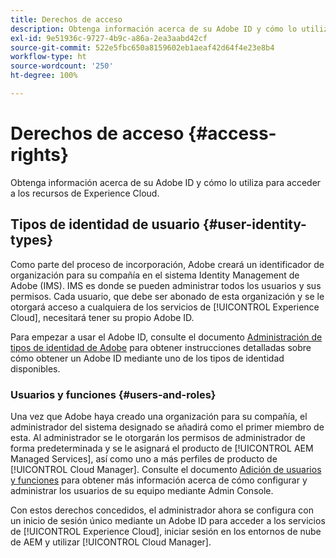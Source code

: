 ```yaml
---
title: Derechos de acceso
description: Obtenga información acerca de su Adobe ID y cómo lo utiliza para acceder a los recursos de Experience Cloud.
exl-id: 9e51936c-9727-4b9c-a86a-2ea3aabd42cf
source-git-commit: 522e5fbc650a8159602eb1aeaf42d64f4e23e8b4
workflow-type: ht
source-wordcount: '250'
ht-degree: 100%

---
```



# Derechos de acceso {#access-rights}

Obtenga información acerca de su Adobe ID y cómo lo utiliza para acceder a los recursos de Experience Cloud.

## Tipos de identidad de usuario {#user-identity-types}

Como parte del proceso de incorporación, Adobe creará un identificador de organización para su compañía en el sistema Identity Management de Adobe (IMS). IMS es donde se pueden administrar todos los usuarios y sus permisos. Cada usuario, que debe ser abonado de esta organización y se le otorgará acceso a cualquiera de los servicios de [!UICONTROL Experience Cloud], necesitará tener su propio Adobe ID.

Para empezar a usar el Adobe ID, consulte el documento [Administración de tipos de identidad de Adobe](https://helpx.adobe.com/es/enterprise/using/identity.html) para obtener instrucciones detalladas sobre cómo obtener un Adobe ID mediante uno de los tipos de identidad disponibles.

### Usuarios y funciones {#users-and-roles}

Una vez que Adobe haya creado una organización para su compañía, el administrador del sistema designado se añadirá como el primer miembro de esta. Al administrador se le otorgarán los permisos de administrador de forma predeterminada y se le asignará el producto de [!UICONTROL AEM Managed Services], así como uno a más perfiles de producto de [!UICONTROL Cloud Manager]. Consulte el documento [Adición de usuarios y funciones](/help/requirements/users-and-roles.md) para obtener más información acerca de cómo configurar y administrar los usuarios de su equipo mediante Admin Console.

Con estos derechos concedidos, el administrador ahora se configura con un inicio de sesión único mediante un Adobe ID para acceder a los servicios de [!UICONTROL Experience Cloud], iniciar sesión en los entornos de nube de AEM y utilizar [!UICONTROL Cloud Manager].
